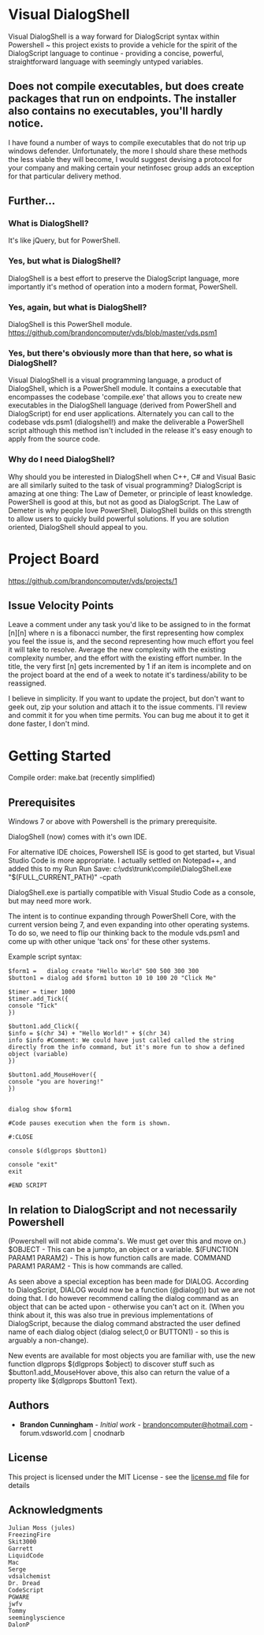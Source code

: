 # Visual DialogShell

Visual DialogShell is a way forward for DialogScript syntax within Powershell ~ this project exists to provide a vehicle for the spirit of the DialogScript language to continue - providing a concise, powerful, straightforward language with seemingly untyped variables.

## Does not compile executables, but does create packages that run on endpoints. The installer also contains no executables, you'll hardly notice.
I have found a number of ways to compile executables that do not trip up windows defender. 
Unfortunately, the more I should share these methods the less viable they will become, I would suggest devising a protocol for your company and making certain your netinfosec group adds an exception for that particular delivery method.

## Further...

### What is DialogShell?
It's like jQuery, but for PowerShell.

### Yes, but what is DialogShell?
DialogShell is a best effort to preserve the DialogScript language, more importantly it's method of operation into a modern format, PowerShell.

### Yes, again, but what is DialogShell?
DialogShell is this PowerShell module. https://github.com/brandoncomputer/vds/blob/master/vds.psm1

### Yes, but there's obviously more than that here, so what is DialogShell?
Visual DialogShell is a visual programming language, a product of DialogShell, which is a PowerShell module. It contains a executable that encompasses the codebase 'compile.exe' that allows you to create new executables in the DialogShell language (derived from PowerShell and DialogScript) for end user applications. Alternately you can call to the codebase vds.psm1 (dialogshell!) and make the deliverable a PowerShell script although this method isn't included in the release it's easy enough to apply from the source code.

### Why do I need DialogShell?
Why should you be interested in DialogShell when C++, C# and Visual Basic are all similarly suited to the task of visual programming? DialogScript is amazing at one thing: The Law of Demeter, or principle of least knowledge. PowerShell is good at this, but not as good as DialogScript. The Law of Demeter is why people love PowerShell, DialogShell builds on this strength to allow users to quickly build powerful solutions. If you are solution oriented, DialogShell should appeal to you.

# Project Board
https://github.com/brandoncomputer/vds/projects/1

## Issue Velocity Points
Leave a comment under any task you'd like to be assigned to in the format [n][n] where n is a fibonacci number, the first representing how complex you feel the issue is, and the second representing how much effort you feel it will take to resolve.  Average the new complexity with the existing complexity number, and the effort with the existing effort number. In the title, the very first [n] gets incremented by 1 if an item is incomplete and on the project board at the end of a week to notate it's tardiness/ability to be reassigned.

I believe in simplicity. If you want to update the project, but don't want to geek out, zip your solution and attach it to the issue comments. I'll review and commit it for you when time permits. You can bug me about it to get it done faster, I don't mind.

# Getting Started
Compile order: 
make.bat (recently simplified)

## Prerequisites

Windows 7 or above with Powershell is the primary prerequisite. 

DialogShell (now) comes with it's own IDE.

For alternative IDE choices, Powershell ISE is good to get started, but Visual Studio Code is more appropriate. I actually settled on Notepad++, and added this to my Run Run Save:
c:\vds\trunk\compile\DialogShell.exe "$(FULL_CURRENT_PATH)" -cpath

DialogShell.exe is partially compatible with Visual Studio Code as a console, but may need more work.

The intent is to continue expanding through PowerShell Core, with the current version being 7, and even expanding into other operating systems. To do so, we need to flip our thinking back to the module vds.psm1 and come up with other unique 'tack ons' for these other systems.

Example script syntax:

```
$form1 =   dialog create "Hello World" 500 500 300 300
$button1 = dialog add $form1 button 10 10 100 20 "Click Me"

$timer = timer 1000
$timer.add_Tick({
console "Tick"
})

$button1.add_Click({
$info = $(chr 34) + "Hello World!" + $(chr 34)
info $info #Comment: We could have just called called the string directly from the info command, but it's more fun to show a defined object (variable)
})

$button1.add_MouseHover({
console "you are hovering!"
})


dialog show $form1

#Code pauses execution when the form is shown.

#:CLOSE

console $(dlgprops $button1)

console "exit"
exit

#END SCRIPT

```

In relation to DialogScript and not necessarily Powershell
----------------------------------------------------------------
(Powershell will not abide comma's. We must get over this and move on.)
$OBJECT - This can be a jumpto, an object or a variable.
$(FUNCTION PARAM1 PARAM2) - This is how function calls are made. 
COMMAND PARAM1 PARAM2 - This is how commands are called.

As seen above a special exception has been made for DIALOG. According to DialogScript, DIALOG would now be a function (@dialog()) but we are not doing that. I do however recommend calling the dialog command as an object that can be acted upon - otherwise you can't act on it. (When you think about it, this was also true in previous implementations of DialogScript, because the dialog command abstracted the user defined name of each dialog object (dialog select,0 or BUTTON1) - so this is arguably a non-change).

New events are available for most objects you are familiar with, use the new function dlgprops $(dlgprops $object) to discover stuff such as $button1.add_MouseHover above, this also can return the value of a property like $(dlgprops $button1 Text).

## Authors

* **Brandon Cunningham** - *Initial work* - brandoncomputer@hotmail.com - forum.vdsworld.com | cnodnarb

## License

This project is licensed under the MIT License - see the [license.md](license.md) file for details

## Acknowledgments
```
Julian Moss (jules)
FreezingFire
Skit3000
Garrett
LiquidCode
Mac
Serge
vdsalchemist
Dr. Dread
CodeScript
PGWARE
jwfv
Tommy
seeminglyscience
DalonP
```
